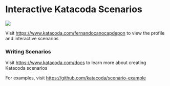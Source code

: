 # Interactive Katacoda Scenarios

[![](http://shields.katacoda.com/katacoda/fernandocanocapdepon/count.svg)](https://www.katacoda.com/fernandocanocapdepon "Get your profile on Katacoda.com")

Visit https://www.katacoda.com/fernandocanocapdepon to view the profile and interactive scenarios

### Writing Scenarios
Visit https://www.katacoda.com/docs to learn more about creating Katacoda scenarios

For examples, visit https://github.com/katacoda/scenario-example
